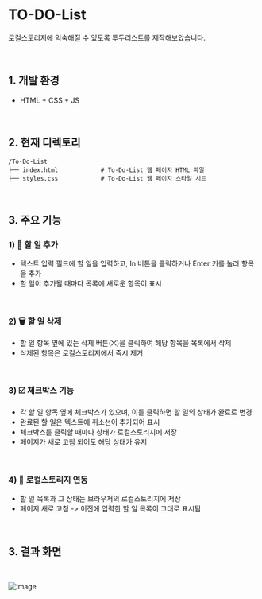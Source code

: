 # TO-DO-List

로컬스토리지에 익숙해질 수 있도록 투두리스트를 제작해보았습니다.

<br>

## 1. 개발 환경
  - HTML + CSS + JS

<br>

## 2. 현재 디렉토리
```
/To-Do-List
├── index.html            # To-Do-List 웹 페이지 HTML 파일
├── styles.css            # To-Do-List 웹 페이지 스타일 시트
```

<br>

## 3. 주요 기능

   ### 1) 📝 할 일 추가
   - 텍스트 입력 필드에 할 일을 입력하고, In 버튼을 클릭하거나 Enter 키를 눌러 항목을 추가
   - 할 일이 추가될 때마다 목록에 새로운 항목이 표시
     
   <br>
    
   ### 2) 🗑️ 할 일 삭제
   - 할 일 항목 옆에 있는 삭제 버튼(⨉)을 클릭하여 해당 항목을 목록에서 삭제
   - 삭제된 항목은 로컬스토리지에서 즉시 제거
  
   <br>
   
   ### 3) ☑️ 체크박스 기능
   - 각 할 일 항목 옆에 체크박스가 있으며, 이를 클릭하면 할 일의 상태가 완료로 변경
   - 완료된 할 일은 텍스트에 취소선이 추가되어 표시
   - 체크박스를 클릭할 때마다 상태가 로컬스토리지에 저장
   - 페이지가 새로 고침 되어도 해당 상태가 유지

   <br>
  
   ### 4) 💾 로컬스토리지 연동
   - 할 일 목록과 그 상태는 브라우저의 로컬스토리지에 저장
   - 페이지 새로 고침 -> 이전에 입력한 할 일 목록이 그대로 표시됨

   <br>

## 3. 결과 화면

<br>

![image](https://github.com/user-attachments/assets/b2b7861b-b0fb-446e-a7ac-6bd4f13523da)




